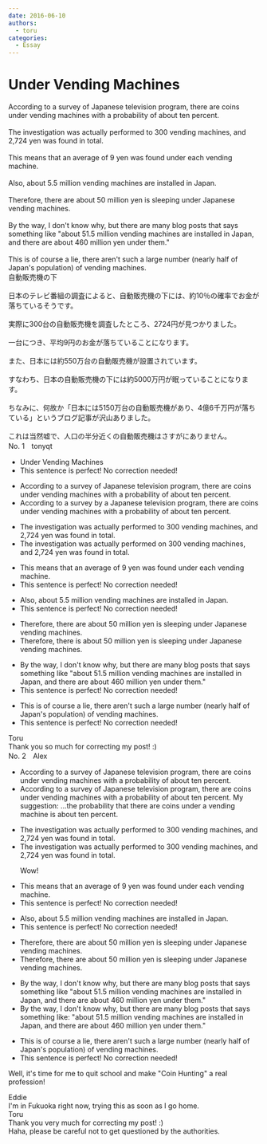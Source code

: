 ```yaml
---
date: 2016-06-10
authors:
  - toru
categories:
  - Essay
---
```


<h1 id="subject_show">Under Vending Machines</h1>
<div class="date" hidden>Jun 10, 2016 15:01</div>
<div id="post"><div id="body_show_ori">
According to a survey of Japanese television program, there are coins under vending machines with a probability of about ten percent.<br/><br/>The investigation was actually performed to 300 vending machines, and 2,724 yen was found in total.<br/><br/>This means that an average of 9 yen was found under each vending machine.<br/><br/>Also, about 5.5 million vending machines are installed in Japan.<br/><br/>Therefore, there are about 50 million yen is sleeping under Japanese vending machines.<br/><br/>By the way, I don't know why, but there are many blog posts that says something like "about 51.5 million vending machines are installed in Japan, and there are about 460 million yen under them."<br/><br/>This is of course a lie, there aren't such a large number (nearly half of Japan's population) of vending machines.
</div></div>

<!-- more -->

<div id="post_ja"><div id="body_show_mo">
自動販売機の下<br/><br/>日本のテレビ番組の調査によると、自動販売機の下には、約10％の確率でお金が落ちているそうです。<br/><br/>実際に300台の自動販売機を調査したところ、2724円が見つかりました。<br/><br/>一台につき、平均9円のお金が落ちていることになります。<br/><br/>また、日本には約550万台の自動販売機が設置されています。<br/><br/>すなわち、日本の自動販売機の下には約5000万円が眠っていることになります。<br/><br/>ちなみに、何故か「日本には5150万台の自動販売機があり、4億6千万円が落ちている」というブログ記事が沢山ありました。<br/><br/>これは当然嘘で、人口の半分近くの自動販売機はさすがにありません。
</div></div>
<div id="block"><div class="first_name"> No. 1　<span class="just_name">tonyqt</span></div><div id="block2">
<ul class="correction_field">
<li class="incorrect">Under Vending Machines</li>
<li class="corrected perfect">This sentence is perfect! No correction needed!</li>
</ul>
<ul class="correction_field">
<li class="incorrect">According to a survey of Japanese television program, there are coins under vending machines with a probability of about ten percent.</li>
<li class="corrected correct">
According to a survey <span class="f_blue">by a</span> Japanese television program, there are coins under vending machines with a probability of about ten percent.
</li>
</ul>
<ul class="correction_field">
<li class="incorrect">The investigation was actually performed to 300 vending machines, and 2,724 yen was found in total.</li>
<li class="corrected correct">
The investigation was actually performed <span class="f_blue">on</span> 300 vending machines, and 2,724 yen was found in total.
</li>
</ul>
<ul class="correction_field">
<li class="incorrect">This means that an average of 9 yen was found under each vending machine.</li>
<li class="corrected perfect">This sentence is perfect! No correction needed!</li>
</ul>
<ul class="correction_field">
<li class="incorrect">Also, about 5.5 million vending machines are installed in Japan.</li>
<li class="corrected perfect">This sentence is perfect! No correction needed!</li>
</ul>
<ul class="correction_field">
<li class="incorrect">Therefore, there are about 50 million yen is sleeping under Japanese vending machines.</li>
<li class="corrected correct">
Therefore, there <span class="f_blue">is</span> about 50 million yen <span class="sline"><span class="f_red">is</span></span> sleeping under Japanese vending machines.
</li>
</ul>
<ul class="correction_field">
<li class="incorrect">By the way, I don't know why, but there are many blog posts that says something like "about 51.5 million vending machines are installed in Japan, and there are about 460 million yen under them."</li>
<li class="corrected perfect">This sentence is perfect! No correction needed!</li>
</ul>
<ul class="correction_field">
<li class="incorrect">This is of course a lie, there aren't such a large number (nearly half of Japan's population) of vending machines.</li>
<li class="corrected perfect">This sentence is perfect! No correction needed!</li>
</ul>
</div><div class="name"><span class="just_name">Toru</span><br>
Thank you so much for correcting my post! :)
</div>
</div>
<div id="block"><div class="first_name"> No. 2　<span class="just_name">Alex</span></div><div id="block2">
<ul class="correction_field">
<li class="incorrect">According to a survey of Japanese television program, there are coins under vending machines with a probability of about ten percent.</li>
<li class="corrected correct">
According to a survey of Japanese television program, there are coins under vending machines with a probability of about ten percent. <span class="f_blue">My suggestion: ...the probability that there are coins under a vending machine is about ten percent. </span>
</li>
</ul>
<ul class="correction_field">
<li class="incorrect">The investigation was actually performed to 300 vending machines, and 2,724 yen was found in total.</li>
<li class="corrected correct">
The investigation was actually performed to 300 vending machines, and 2,724 yen was found in total.
<p class="correction_comment">Wow!</p>
</li>
</ul>
<ul class="correction_field">
<li class="incorrect">This means that an average of 9 yen was found under each vending machine.</li>
<li class="corrected perfect">This sentence is perfect! No correction needed!</li>
</ul>
<ul class="correction_field">
<li class="incorrect">Also, about 5.5 million vending machines are installed in Japan.</li>
<li class="corrected perfect">This sentence is perfect! No correction needed!</li>
</ul>
<ul class="correction_field">
<li class="incorrect">Therefore, there are about 50 million yen is sleeping under Japanese vending machines.</li>
<li class="corrected correct">
Therefore, there are about 50 million yen <span class="sline">is</span> sleeping under Japanese vending machines.
</li>
</ul>
<ul class="correction_field">
<li class="incorrect">By the way, I don't know why, but there are many blog posts that says something like "about 51.5 million vending machines are installed in Japan, and there are about 460 million yen under them."</li>
<li class="corrected correct">
By the way, I don't know why, but there are many blog posts that say<span class="sline">s something like<span class="f_blue">:</span></span> "about 51.5 million vending machines are installed in Japan, and there are about 460 million yen under them."
</li>
</ul>
<ul class="correction_field">
<li class="incorrect">This is of course a lie, there aren't such a large number (nearly half of Japan's population) of vending machines.</li>
<li class="corrected perfect">This sentence is perfect! No correction needed!</li>
</ul>
<p class="comment_small">
 Well, it's time for me to quit school and make "Coin Hunting" a real profession!
</p>

</div><div class="name"><span class="just_name">Eddie</span><br>
I'm in Fukuoka right now, trying this as soon as I go home.
</div>
<div class="name"><span class="just_name">Toru</span><br>
Thank you very much for correcting my post! :)<br/>Haha, please be careful not to get questioned by the authorities.
</div>
</div>
